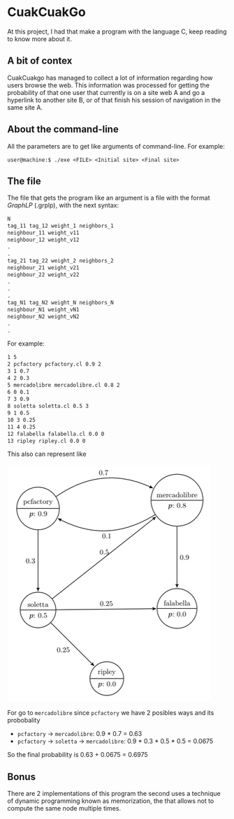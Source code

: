 # CuakCuakGo
At this project, I had that make a program with the language C, keep reading to know more about it.
## A bit of contex
CuakCuakgo has managed to collect a lot of information regarding how users browse the web. This information was processed for getting the probability of that one user that currently is on a site web A and go a hyperlink to another site B, or of that finish his session of navigation in the same site A.
## About the command-line
All the parameters are to get like arguments of command-line. For example:
```shell
user@machine:$ ./exe <FILE> <Initial site> <Final site>
```
## The file
The file that gets the program like an argument is a file with the format *GraphLP* (.grplp), with the next syntax:
```graphlp
N
tag_11 tag_12 weight_1 neighbors_1
neighbour_11 weight_v11
neighbour_12 weight_v12
.
.
tag_21 tag_22 weight_2 neighbors_2
neighbour_21 weight_v21
neighbour_22 weight_v22
.
.
.
tag_N1 tag_N2 weight_N neighbors_N
neighbour_N1 weight_vN1
neighbour_N2 weight_vN2
.
.

```
For example:
```GraphLP
1 5
2 pcfactory pcfactory.cl 0.9 2
3 1 0.7
4 2 0.3
5 mercadolibre mercadolibre.cl 0.8 2
6 0 0.1
7 3 0.9
8 soletta soletta.cl 0.5 3
9 1 0.5
10 3 0.25
11 4 0.25
12 falabella falabella.cl 0.0 0
13 ripley ripley.cl 0.0 0
```
This also can represent like 
<br/>
<br/>
![Graph](Graph.png)

For go to `mercadolibre` since `pcfactory` we have 2 posibles ways and its probobality
- `pcfactory` -> `mercadolibre`: 0.9 * 0.7 = 0.63
- `pcfactory` -> `soletta` -> `mercadolibre`: 0.9 * 0.3 * 0.5 * 0.5 = 0.0675

So the final probability is 0.63 + 0.0675 = 0.6975

## Bonus
There are 2 implementations of this program the second uses a technique of dynamic programming known as memorization, the that allows not to compute the same node multiple times.
